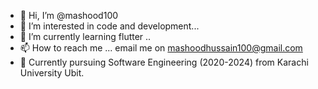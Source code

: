 - 👋 Hi, I’m @mashood100
- 👀 I’m interested in code and development...
- 🌱 I’m currently learning flutter ..
- 📫 How to reach me ... email me on mashoodhussain100@gmail.com
- 👷 Currently pursuing Software Engineering (2020-2024) from Karachi University Ubit.
<!---
mashood100/mashood100 is a ✨ special ✨ repository because its `README.md` (this file) appears on your GitHub profile.
You can click the Preview link to take a look at your changes.
--->
